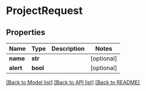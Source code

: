 # ProjectRequest

## Properties
Name | Type | Description | Notes
------------ | ------------- | ------------- | -------------
**name** | **str** |  | [optional] 
**alert** | **bool** |  | [optional] 

[[Back to Model list]](../README.md#documentation-for-models) [[Back to API list]](../README.md#documentation-for-api-endpoints) [[Back to README]](../README.md)


